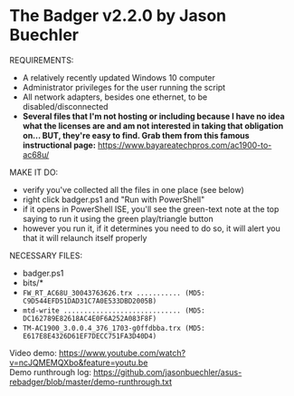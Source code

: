 # The Badger v2.2.0 by Jason Buechler

REQUIREMENTS:
* A relatively recently updated Windows 10 computer
* Administrator privileges for the user running the script
* All network adapters, besides one ethernet, to be disabled/disconnected
* __Several files that I'm not hosting or including because I have no idea what the licenses are and am not interested in taking that obligation on... BUT, they're easy to find. Grab them from this famous instructional page:__ https://www.bayareatechpros.com/ac1900-to-ac68u/

MAKE IT DO:
* verify you've collected all the files in one place (see below)
* right click badger.ps1 and "Run with PowerShell"
* if it opens in PowerShell ISE, you'll see the green-text note at the top saying to run it using the green play/triangle button
* however you run it, if it determines you need to do so, it will alert you that it will relaunch itself properly 
 
NECESSARY FILES: 
* badger.ps1
* bits/*
* ``FW_RT_AC68U_30043763626.trx ........... (MD5: C9D544EFD51DAD31C7A0E533DBD2005B)`` 
* ``mtd-write ............................. (MD5: DC162789E82618AC4E0F6A252A083F8F)`` 
* ``TM-AC1900_3.0.0.4_376_1703-g0ffdbba.trx (MD5: E617E8E4326D61EF7DECC751FA3D40D4)`` 


Video demo: https://www.youtube.com/watch?v=ncJQMEMQXbo&feature=youtu.be  
Demo runthrough log: https://github.com/jasonbuechler/asus-rebadger/blob/master/demo-runthrough.txt
